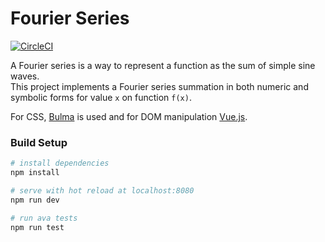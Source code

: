 # Fourier Series
[![CircleCI](https://circleci.com/gh/mostafabahri/fourier-series.svg?style=svg)](https://circleci.com/gh/mostafabahri/fourier-series)

A Fourier series is a way to represent a function as the sum of simple sine waves.   
This project implements a Fourier series summation in both numeric and symbolic forms for value `x` on function `f(x)`.   

For CSS, [Bulma](http://bulma.io/) is used and for DOM manipulation [Vue.js](https://vuejs.org/).


### Build Setup

``` bash
# install dependencies
npm install

# serve with hot reload at localhost:8080
npm run dev

# run ava tests
npm run test
```
